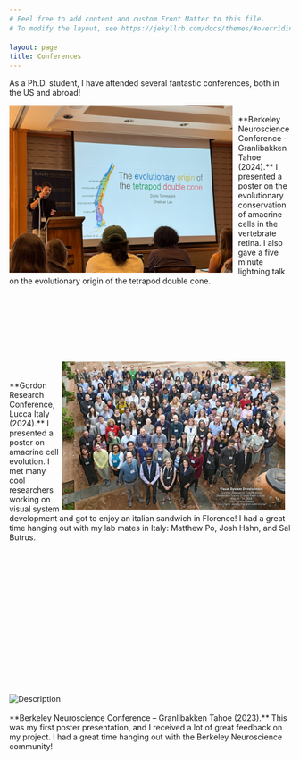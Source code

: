 ```yaml
---
# Feel free to add content and custom Front Matter to this file.
# To modify the layout, see https://jekyllrb.com/docs/themes/#overriding-theme-defaults

layout: page
title: Conferences
---
```


As a Ph.D. student, I have attended several fantastic conferences, both in the US and abroad!

<img src="files/BNC_2024.JPG" alt="Description" style="float: left; margin-right: 10px; width: 400px;">
<br>
**Berkeley Neuroscience Conference – Granlibakken Tahoe (2024).** I presented a poster on the evolutionary conservation of amacrine cells in the vertebrate retina. I also gave a five minute lightning talk on the evolutionary origin of the tetrapod double cone. 
<br>
<br>
<br>
<br>
<br>
<br>
<br>
<br>
<br>

<img src="files/grc_2025.jpg" alt="Description" style="float: right; margin-right: 10px; width: 400px;">
<br>
<br>
**Gordon Research Conference, Lucca Italy (2024).** I presented a poster on amacrine cell evolution. I met many cool researchers working on visual system development and got to enjoy an italian sandwich in Florence! I had a great time hanging out with my lab mates in Italy: Matthew Po, Josh Hahn, and Sal Butrus. 
<br>
<br>
<br>
<br>
<br>
<br>
<br>
<br>
<br>
<br>
<br>
<br>
<br>
<br>
<br>
<br>
<br>

<img src="files/BNC_2023.png" alt="Description" style="float: left; margin-right: 10px; width: 400px;">
<br>
<br>
**Berkeley Neuroscience Conference – Granlibakken Tahoe (2023).** This was my first poster presentation, and I received a lot of great feedback on my project. I had a great time hanging out with the Berkeley Neuroscience community!


